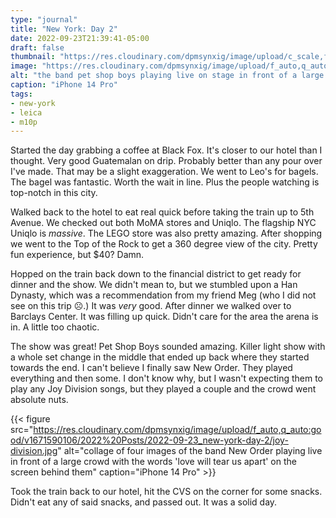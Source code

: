 ```yaml
---
type: "journal"
title: "New York: Day 2"
date: 2022-09-23T21:39:41-05:00
draft: false
thumbnail: "https://res.cloudinary.com/dpmsynxig/image/upload/c_scale,f_auto,q_auto:good,w_740/v1671590531/2022%20Posts/2022-09-23_new-york-day-2/IMG_0139_1.jpg"
image: "https://res.cloudinary.com/dpmsynxig/image/upload/f_auto,q_auto:good/v1671590531/2022%20Posts/2022-09-23_new-york-day-2/IMG_0139_1.jpg"
alt: "the band pet shop boys playing live on stage in front of a large crowd of people"
caption: "iPhone 14 Pro"
tags:
- new-york
- leica
- m10p
---
```


Started the day grabbing a coffee at Black Fox. It's closer to our hotel than I thought. Very good Guatemalan on drip. Probably better than any pour over I've made. That may be a slight exaggeration. We went to Leo's for bagels. The bagel was fantastic. Worth the wait in line. Plus the people watching is top-notch in this city. 

Walked back to the hotel to eat real quick before taking the train up to 5th Avenue. We checked out both MoMA stores and Uniqlo. The flagship NYC Uniqlo is _massive_. The LEGO store was also pretty amazing. After shopping we went to the Top of the Rock to get a 360 degree view of the city. Pretty fun experience, but $40? Damn.

Hopped on the train back down to the financial district to get ready for dinner and the show. We didn't mean to, but we stumbled upon a Han Dynasty, which was a recommendation from my friend Meg (who I did not see on this trip ☹️.) It was _very_ good. After dinner we walked over to Barclays Center. It was filling up quick. Didn't care for the area the arena is in. A little too chaotic.

The show was great! Pet Shop Boys sounded amazing. Killer light show with a whole set change in the middle that ended up back where they started towards the end. I can't believe I finally saw New Order. They played everything and then some. I don't know why, but I wasn't expecting them to play any Joy Division songs, but they played a couple and the crowd went absolute nuts.

{{< figure src="https://res.cloudinary.com/dpmsynxig/image/upload/f_auto,q_auto:good/v1671590106/2022%20Posts/2022-09-23_new-york-day-2/joy-division.jpg" alt="collage of four images of the band New Order playing live in front of a large crowd with the words 'love will tear us apart' on the screen behind them" caption="iPhone 14 Pro" >}}

Took the train back to our hotel, hit the CVS on the corner for some snacks. Didn't eat any of said snacks, and passed out. It was a solid day.

